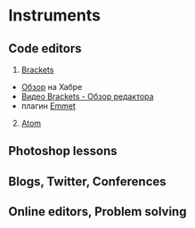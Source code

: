 # Instruments

## Code editors
1. [Brackets](http://brackets.io/) 
* [Обзор](http://habrahabr.ru/post/190454/) на Хабре
* [Видео Brackets - Обзор редактора](http://www.youtube.com/watch?v=sREM7ubwLWw)
* плагин [Emmet](https://github.com/emmetio/brackets-emmet)
2. [Atom](https://atom.io/)

## Photoshop lessons
## Blogs, Twitter, Conferences
## Online editors, Problem solving